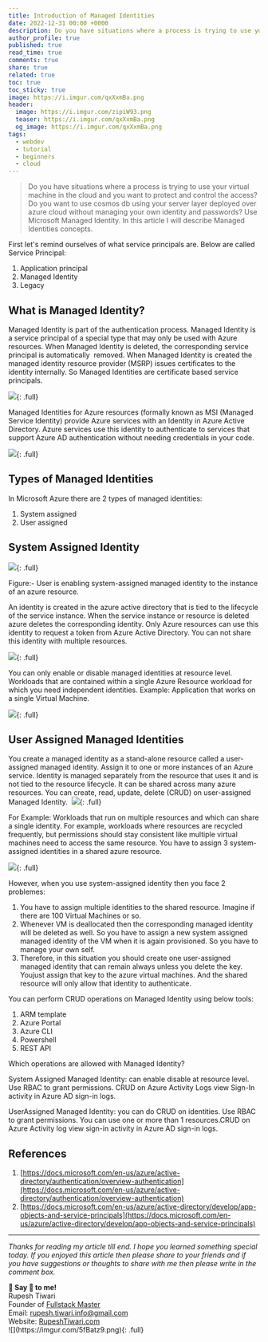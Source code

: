 ```yaml
---
title: Introduction of Managed Identities
date: 2022-12-31 00:00 +0000
description: Do you have situations where a process is trying to use your virtual machine in the cloud and you want to protect and control the access? Do you want to use cosmos db using your server layer deployed over azure cloud without managing your own identity and passwords? Use Microsoft Managed Identity. In this article I will describe Managed Identities concepts.
author_profile: true
published: true
read_time: true
comments: true
share: true
related: true
toc: true
toc_sticky: true
image: https://i.imgur.com/qxXxmBa.png
header:
  image: https://i.imgur.com/zipiW93.png
  teaser: https://i.imgur.com/qxXxmBa.png
  og_image: https://i.imgur.com/qxXxmBa.png
tags:
  - webdev
  - tutorial
  - beginners
  - cloud
---
```


> Do you have situations where a process is trying to use your virtual machine in the cloud and you want to protect and control the access? Do you want to use cosmos db using your server layer deployed over azure cloud without managing your own identity and passwords? Use Microsoft Managed Identity. In this article I will describe Managed Identities concepts.

First let's remind ourselves of what service principals are. Below are called Service Principal:

1.  Application principal
2.  Managed Identity
3.  Legacy

## What is Managed Identity?

Managed Identity is part of the authentication process. Managed Identity is a service principal of a special type that may only be used with Azure resources. When Managed Identity is deleted, the corresponding service principal is automatically  removed. When Managed Identity is created the managed identity resource provider (MSRP) issues certificates to the identity internally. So Managed Identities are certificate based service principals.

![](https://i.imgur.com/bmKv6pn.png){: .full}

Managed Identities for Azure resources (formally known as MSI (Managed Service Identity) provide Azure services with an Identity in Azure Active Directory. Azure services use this identity to authenticate to services that support Azure AD authentication without needing credentials in your code.

![](https://i.imgur.com/MRY8iyy.png){: .full}

## Types of Managed Identities

In Microsoft Azure there are 2 types of managed identities:

1.  System assigned
2.  User assigned

## System Assigned Identity

![](https://i.imgur.com/BWz8lDS.png){: .full}

Figure:- User is enabling system-assigned managed identity to the instance of an azure resource.

An identity is created in the azure active directory that is tied to the lifecycle of the service instance. When the service instance or resource is deleted azure deletes the corresponding identity. Only Azure resources can use this identity to request a token from Azure Active Directory. You can not share this identity with multiple resources.

![](https://i.imgur.com/BHRAMhV.png){: .full}

You can only enable or disable managed identities at resource level. Workloads that are contained within a single Azure Resource workload for which you need independent identities. Example: Application that works on a single Virtual Machine.

![](https://i.imgur.com/aEPJ3sI.png){: .full}

## User Assigned Managed Identities

You create a managed identity as a stand-alone resource called a user-assigned managed identity. Assign it to one or more instances of an Azure service. Identity is managed separately from the resource that uses it and is not tied to the resource lifecycle. It can be shared across many azure resources. You can create, read, update, delete (CRUD) on user-assigned Managed Identity. 
![](https://i.imgur.com/a8gGbnJ.png){: .full}

For Example: Workloads that run on multiple resources and which can share a single identity. For example, workloads where resources are recycled frequently, but permissions should stay consistent like multiple virtual machines need to access the same resource. You have to assign 3 system-assigned identities in a shared azure resource.

![](https://i.imgur.com/A4O695X.png){: .full}

However, when you use system-assigned identity then you face 2 problemes:

1.  You have to assign multiple identities to the shared resource. Imagine if there are 100 Virtual Machines or so.
2.  Whenever VM is deallocated then the corresponding managed identity will be deleted as well. So you have to assign a new system assigned managed identity of the VM when it is again provisioned. So you have to manage your own self.
3.  Therefore, in this situation you should create one user-assigned managed identity that can remain always unless you delete the key.  Youjust assign that key to the azure virtual machines. And the shared resource will only allow that identity to authenticate.

You can perform CRUD operations on Managed Identity using below tools:

1.  ARM template
2.  Azure Portal
3.  Azure CLI
4.  Powershell
5.  REST API

Which operations are allowed with Managed Identity?

System Assigned Managed Identity: can enable disable at resource level. Use RBAC to grant permissions. CRUD on Azure Activity Logs view Sign-In activity in Azure AD sign-in logs.

UserAssigned Managed Identity: you can do CRUD on identities. Use RBAC to grant permissions. You can use one or more than 1 resources.CRUD on Azure Activity log view sign-in activity in Azure AD sign-in logs.

## References 

1.  [https://docs.microsoft.com/en-us/azure/active-directory/authentication/overview-authentication](https://docs.microsoft.com/en-us/azure/active-directory/authentication/overview-authentication)
2.  [https://docs.microsoft.com/en-us/azure/active-directory/develop/app-objects-and-service-principals](https://docs.microsoft.com/en-us/azure/active-directory/develop/app-objects-and-service-principals)

---

_Thanks for reading my article till end. I hope you learned something special today. If you enjoyed this article then please share to your friends and if you have suggestions or thoughts to share with me then please write in the comment box._

<div class="notice--success">
<strong>💖 Say 👋 to me!</strong>
<br>Rupesh Tiwari
<br>Founder of <a href="https://www.fullstackmaster.net">Fullstack Master </a>
<br>Email: <a href="mailto:rupesh.tiwari.info@gmail.com?subject=Hi">rupesh.tiwari.info@gmail.com</a>
<br>Website: <a href="https://www.rupeshtiwari.com">RupeshTiwari.com </a>
</div>
![](https://imgur.com/5fBatz9.png){: .full} 
